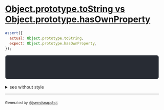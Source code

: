 # [Object.prototype.toString vs Object.prototype.hasOwnProperty](../../well_known.test.js#L29)

```js
assert({
  actual: Object.prototype.toString,
  expect: Object.prototype.hasOwnProperty,
});
```

![img](throw.svg)

<details>
  <summary>see without style</summary>

```console
AssertionError: actual and expect are different

actual: Object.prototype.toString
expect: Object.prototype.hasOwnProperty
```

</details>


---

<sub>
  Generated by <a href="https://github.com/jsenv/core/tree/main/packages/tooling/snapshot">@jsenv/snapshot</a>
</sub>
